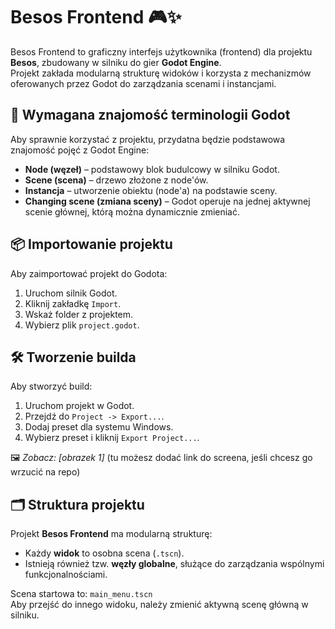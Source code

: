 # Besos Frontend 🎮✨

Besos Frontend to graficzny interfejs użytkownika (frontend) dla projektu **Besos**, zbudowany w silniku do gier **Godot Engine**.  
Projekt zakłada modularną strukturę widoków i korzysta z mechanizmów oferowanych przez Godot do zarządzania scenami i instancjami.

## 🧠 Wymagana znajomość terminologii Godot

Aby sprawnie korzystać z projektu, przydatna będzie podstawowa znajomość pojęć z Godot Engine:

- **Node (węzeł)** – podstawowy blok budulcowy w silniku Godot.
- **Scene (scena)** – drzewo złożone z node'ów.
- **Instancja** – utworzenie obiektu (node'a) na podstawie sceny.
- **Changing scene (zmiana sceny)** – Godot operuje na jednej aktywnej scenie głównej, którą można dynamicznie zmieniać.

## 📦 Importowanie projektu

Aby zaimportować projekt do Godota:

1. Uruchom silnik Godot.
2. Kliknij zakładkę `Import`.
3. Wskaż folder z projektem.
4. Wybierz plik `project.godot`.

## 🛠️ Tworzenie builda

Aby stworzyć build:

1. Uruchom projekt w Godot.
2. Przejdź do `Project -> Export...`.
3. Dodaj preset dla systemu Windows.
4. Wybierz preset i kliknij `Export Project...`.

🖼️ _Zobacz: [obrazek 1]_ (tu możesz dodać link do screena, jeśli chcesz go wrzucić na repo)

## 🗂️ Struktura projektu

Projekt **Besos Frontend** ma modularną strukturę:

- Każdy **widok** to osobna scena (`.tscn`).
- Istnieją również tzw. **węzły globalne**, służące do zarządzania wspólnymi funkcjonalnościami.

Scena startowa to: `main_menu.tscn`  
Aby przejść do innego widoku, należy zmienić aktywną scenę główną w silniku.